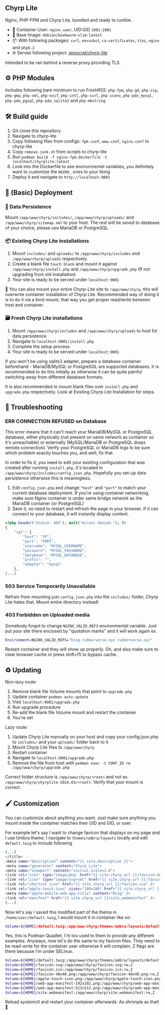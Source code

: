 ## Chyrp Lite

Nginx, PHP-FPM and Chyrp Lite, bundled and ready to rumble.

- 👤 Container User: `nginx_user`, UID:GID `1001:1001`
- 🌊 Base Image: `debian/bookworm-slim:latest`
- 📦 With following packages: `curl`, `envsubst`, `ca-certificates`, `tini`, `nginx` and `php8.2`
- 🌐 Serves following project: [xenocrat/chyrp-lite](https://github.com/xenocrat/chyrp-lite/)

Intended to be ran behind a reverse proxy providing TLS.

## ⚙️ PHP Modules

Includes following bare minimum to run FreshRSS: `php-fpm`, `php-gd`, `php-zip`, `php-gmp`, `php-xml`, `php-exif`, `php-intl`, `php-curl`, `php-iconv`, `php-pdo_mysql`, `php-pdo_pgsql`, `php-pdo_sqlite3` and `php-mbstring`

## 🛠️ Build guide

1. Git clone this repository
2. Navigate to chyrp-lite
3. Copy following files from configs: `fpm.conf`, `www.conf`, `nginx.conf` to chyrp-lite
4. Copy `remove-junk.sh` from scripts to chyrp-lite
5. Run `podman build -f nginx-fpm.Dockerfile -t localhost/chyrplite:latest`
6. Look into the Dockerfile to see environmental variables, you definitely want to customize the `NGINX_` ones to your liking
7. Deploy it and navigate to `http://localhost:9001`

## 🤠 (Basic) Deployment

### 💾 Data Persistence

Mount `/app/www/chyrp/includes/`, `/app/www/chyrp/uploads/` and  `/app/www/chyrp/sitemap.xml` to your host. The rest will be saved to database of your choice, please use MariaDB or PostgreSQL.

### 📦 Existing Chyrp Lite installations

1. Mount `includes/` and `uploads/` to `/app/www/chyrp/includes` and `/app/www/chyrp/uploads` respectively.
2. Create a blank file `touch blank` and mount it against `/app/www/chyrp/install.php` and `/app/www/chyrp/upgrade.php` (If not upgrading from old installation)
3. Your site is ready to be served under `localhost:9001`

💁 You can also mount your entire Chyrp-Lite site to `/app/www/chyrp`, this will overwrite container installation of Chyrp Lite. Recommended way of doing it is to do it via a bind mount, that way you get proper read/write between host and container.

### 🗃️ Fresh Chyrp Lite installations

1. Mount `/app/www/chyrp/includes` and `/app/www/chyrp/uploads` to host for data persistence
2. Navigate to `localhost:9001/install.php`
3. Complete the setup process
4. Your site is ready to be served under `localhost:9001`

If you won't be using sqlite3 adapter, prepare a database container beforehand - MariaDB/MySQL or PostgreSQL are supported databases. 
It is recommended to do this initially as otherwise it can be quite painful switching away from different database formats.

It is also recommended to mount blank files over `install.php` and `upgrade.php` respectively. Look at Existing Chyrp Lite Installation for steps.

## 🍒 Troubleshooting

### ERR CONNECTION REFUSED on Database

This error means that it can't reach your MariaDB/MySQL or PostgreSQL database, either physically (not present on same network as container so it's unreachable) or externally (MySQL/MariaDB or PostgreSQL drops remote connection). 
Verify your PostgreSQL or MariaDB logs to be sure which problem exactly touches you, and well, fix that.

In order to fix it, you need to edit your existing configuration that was created after running `install.php`, it's located in `/app/www/chyrp/includes/config.json.php`. Hopefully you set-up data persistence otherwise this is meaningless.

1. Edit `config.json.php` and change `"host"` and `"port"` to match your current database deployment. If you're using container networking, make sure Nginx container is under same bridge network as the MariaDB container (or PostgreSQL)
2. Save it, no need to restart and refresh the page in your browser. If it can connect to your database, it will instantly display content.

```php
<?php header("Status: 403"); exit("Access denied."); ?>
{
    "sql": {
        "host": "IP",
        "port": "PORT",
        "username": "MYSQL_USERNAME",
        "password": "MYSQL_PASSWORD",
        "database": "MYSQL_DATABASE",
        "prefix": "",
        "adapter": "mysql"
    },
(...)
```

### 503 Service Temporarily Unavailable

Refrain from mounting just `config.json.php` into the `includes/` folder, Chyrp Lite hates that. Mount entire directory instead!

### 403 Forbidden on Uploaded media

Somebody forgot to change `NGINX_VALID_REFS` environmental variable. Just put your site there enclosed by "quotation marks" and it will work again ex.

```bash
Environment=NGINX_VALID_REFS="blog.rubberverse.xyz rubberverse.xyz"
```

Restart container and they will show up properly. Oh, and also make sure to clear browser cache or press shift+f5 to bypass cache.

## ♻️ Updating

Non-lazy route:

1. Remove blank file Volume mounts that point to `upgrade.php`
2. Update container `podman auto-update`
3. Visit `localhost:9001/upgrade.php`
4. Run upgrade procedure
5. Re-add the blank file Volume mount and restart the container
6. You're set

Lazy route:

1. Update Chyrp Lite manually on your host and copy your config.json.php to `includes/` and your `uploads/` folder back to it
2. Mount Chyrp Lite files to `/app/www/chyrp`
3. Restart container
4. Navigate to `localhost:9001/upgrade.php`
5. Remove the file from host with `podman exec -t CONT_ID rm /app/www/chyrp/upgrade.php`

Correct folder structure is `/app/www/chyrp/<root>` and not ex. `/app/www/chyrp/chyrplite-2024.03/<root>`. Verify that your mount is correct.

## 🖌️ Customization

You can customize about anything you want. Just make sure anything you mount inside the container matches their UID and GID, or user.

For example let's say I want to change favicon that displays on my page and I use Umbra theme. I navigate to `themes/umbra/layouts` locally and edit `default.twig` to include following

```bash
(...)
</title>
<meta name="description" content="{{ site.description }}">
<meta name="generator" content="Chyrp Lite">
<meta name="viewport" content="initial-scale=1.0">
<link rel="icon" type="image/png" href="{{ site.chyrp_url }}/favicon-48x48.png" sizes="48x48" />
<link rel="icon" type="image/svg+xml" href="{{ site.chyrp_url }}/favicon.svg" />
<link rel="shortcut icon" href="{{ site.chyrp_url }}/favicon.ico" />
<link rel="apple-touch-icon" sizes="180x180" href="{{ site.chyrp_url }}/apple-touch-icon.png" />
<meta name="apple-mobile-web-app-title" content="Blog" />
<link rel="manifest" href="{{ site.chyrp_url }}/site.webmanifest" />
(...)
```

Now let's say I saved this modified part of the theme in `/home/user/default.twig`, I would mount it in container like so:

```bash
Volume=${HOME]/default.twig:/app/www/chyrp/themes/umbra/layouts/default.twig:rw
```

Yes, this is Podman Quadlet, I'm too used to them to provide any different examples. Anyways, now let's do the same to my favicon files. They need to be read-write for the container user otherwise it will complain. Z flags are there because I'm under SELinux.

```bash
Volume=${HOME}/default.twig:/app/www/chyrp/themes/umbra/layouts/default.twig:rw,Z
Volume=${HOME}/favicon.svg:/app/www/chyrp/favicon.svg:rw,Z
Volume=${HOME}/favicon.ico:/app/www/chyrp/favicon.ico:rw,Z
Volume=${HOME}/favicon-48x48.png:/app/www/chyrp/favicon-48x48.png:rw,Z
Volume=${HOME}/apple-touch-icon.png:/app/www/chyrp/apple-touch-icon.png:rw,Z
Volume=${HOME}/web-app-manifest-192x192.png:/app/www/chyrp/web-app-manifest-192x192.png:rw,Z
Volume=${HOME}/web-app-manifest-512x512.png:/app/www/chyrp/web-app-manifest-512x512.png:rw,Z
Volume=${HOME}/site.webmanifest:/app/www/chyrp/site.webmanifest:rw,Z
```

Reload systemctl and restart your container afterwards. As shrimple as that! 🦐
